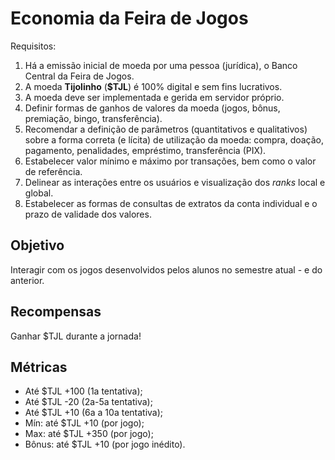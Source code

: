 # Economia da Feira de Jogos

Requisitos:

1. Há a emissão inicial de moeda por uma pessoa (jurídica), o Banco Central da Feira de Jogos.
1. A moeda **Tijolinho** (**$TJL**) é 100% digital e sem fins lucrativos.
1. A moeda deve ser implementada e gerida em servidor próprio.
1. Definir formas de ganhos de valores da moeda (jogos, bônus, premiação, bingo, transferência).
1. Recomendar a definição de parâmetros (quantitativos e qualitativos) sobre a forma correta (e lícita) de utilização da moeda: compra, doação, pagamento, penalidades, empréstimo, transferência (PIX).
1. Estabelecer valor mínimo e máximo por transações, bem como o valor de referência.
1. Delinear as interações entre os usuários e visualização dos _ranks_ local e global.
1. Estabelecer as formas de consultas de extratos da conta individual e o prazo de validade dos valores.

## Objetivo

Interagir com os jogos desenvolvidos pelos alunos no semestre atual - e do anterior.

## Recompensas

Ganhar $TJL durante a jornada!

## Métricas

- Até $TJL +100 (1a tentativa);
- Até $TJL -20 (2a-5a tentativa);
- Até $TJL +10 (6a a 10a tentativa);
- Mín: até $TJL +10 (por jogo);
- Max: até $TJL +350 (por jogo);
- Bônus: até $TJL +10 (por jogo inédito).
